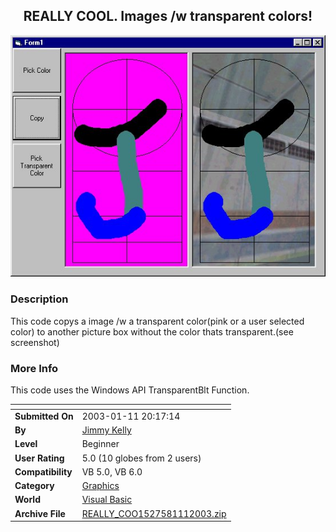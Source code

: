 ﻿<div align="center">

## REALLY COOL\. Images /w transparent colors\!

<img src="PIC2003111202524367.jpg">
</div>

### Description

This code copys a image /w a transparent color(pink or a user selected color) to another picture box without the color thats transparent.(see screenshot)
 
### More Info
 
This code uses the Windows API TransparentBlt Function.


<span>             |<span>
---                |---
**Submitted On**   |2003-01-11 20:17:14
**By**             |[Jimmy Kelly](https://github.com/Planet-Source-Code/PSCIndex/blob/master/ByAuthor/jimmy-kelly.md)
**Level**          |Beginner
**User Rating**    |5.0 (10 globes from 2 users)
**Compatibility**  |VB 5\.0, VB 6\.0
**Category**       |[Graphics](https://github.com/Planet-Source-Code/PSCIndex/blob/master/ByCategory/graphics__1-46.md)
**World**          |[Visual Basic](https://github.com/Planet-Source-Code/PSCIndex/blob/master/ByWorld/visual-basic.md)
**Archive File**   |[REALLY\_COO1527581112003\.zip](https://github.com/Planet-Source-Code/jimmy-kelly-really-cool-images-w-transparent-colors__1-42356/archive/master.zip)








